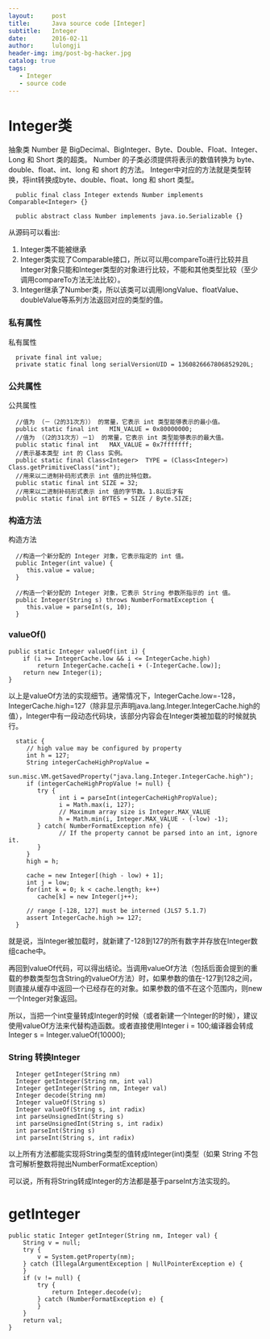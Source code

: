 ```yaml
---
layout:     post
title:      Java source code [Integer]
subtitle:   Integer
date:       2016-02-11
author:     lulongji
header-img: img/post-bg-hacker.jpg
catalog: true
tags:
   - Integer
   - source code
---
```


# Integer类
抽象类 Number 是 BigDecimal、BigInteger、Byte、Double、Float、Integer、Long 和 Short 类的超类。
Number 的子类必须提供将表示的数值转换为 byte、double、float、int、long 和 short 的方法。
Integer中对应的方法就是类型转换，将int转换成byte、double、float、long 和 short 类型。


      public final class Integer extends Number implements Comparable<Integer> {}

      public abstract class Number implements java.io.Serializable {}

从源码可以看出:

1. Integer类不能被继承
2. Integer类实现了Comparable接口，所以可以用compareTo进行比较并且Integer对象只能和Integer类型的对象进行比较，不能和其他类型比较（至少调用compareTo方法无法比较）。
3. Integer继承了Number类，所以该类可以调用longValue、floatValue、doubleValue等系列方法返回对应的类型的值。


### 私有属性
私有属性

      private final int value;
      private static final long serialVersionUID = 1360826667806852920L;


### 公共属性

公共属性

      //值为 （－（2的31次方）） 的常量，它表示 int 类型能够表示的最小值。
      public static final int   MIN_VALUE = 0x80000000;
      //值为 （（2的31次方）－1） 的常量，它表示 int 类型能够表示的最大值。
      public static final int   MAX_VALUE = 0x7fffffff;   
      //表示基本类型 int 的 Class 实例。
      public static final Class<Integer>  TYPE = (Class<Integer>) Class.getPrimitiveClass("int");
      //用来以二进制补码形式表示 int 值的比特位数。
      public static final int SIZE = 32;
      //用来以二进制补码形式表示 int 值的字节数。1.8以后才有
      public static final int BYTES = SIZE / Byte.SIZE;


### 构造方法
构造方法

      //构造一个新分配的 Integer 对象，它表示指定的 int 值。
      public Integer(int value) {
         this.value = value;
      }
      
      //构造一个新分配的 Integer 对象，它表示 String 参数所指示的 int 值。
      public Integer(String s) throws NumberFormatException {
         this.value = parseInt(s, 10);
      }

### valueOf()

    public static Integer valueOf(int i) {
        if (i >= IntegerCache.low && i <= IntegerCache.high)
            return IntegerCache.cache[i + (-IntegerCache.low)];
        return new Integer(i);
    }

以上是valueOf方法的实现细节。通常情况下，IntegerCache.low=-128，IntegerCache.high=127（除非显示声明java.lang.Integer.IntegerCache.high的值），Integer中有一段动态代码块，该部分内容会在Integer类被加载的时候就执行。

      static {
         // high value may be configured by property
         int h = 127;
         String integerCacheHighPropValue =
            sun.misc.VM.getSavedProperty("java.lang.Integer.IntegerCache.high");
         if (integerCacheHighPropValue != null) {
            try {
                  int i = parseInt(integerCacheHighPropValue);
                  i = Math.max(i, 127);
                  // Maximum array size is Integer.MAX_VALUE
                  h = Math.min(i, Integer.MAX_VALUE - (-low) -1);
            } catch( NumberFormatException nfe) {
                  // If the property cannot be parsed into an int, ignore it.
            }
         }
         high = h;

         cache = new Integer[(high - low) + 1];
         int j = low;
         for(int k = 0; k < cache.length; k++)
            cache[k] = new Integer(j++);

         // range [-128, 127] must be interned (JLS7 5.1.7)
         assert IntegerCache.high >= 127;
      }

就是说，当Integer被加载时，就新建了-128到127的所有数字并存放在Integer数组cache中。

再回到valueOf代码，可以得出结论。当调用valueOf方法（包括后面会提到的重载的参数类型包含String的valueOf方法）时，如果参数的值在-127到128之间，则直接从缓存中返回一个已经存在的对象。如果参数的值不在这个范围内，则new一个Integer对象返回。

所以，当把一个int变量转成Integer的时候（或者新建一个Integer的时候），建议使用valueOf方法来代替构造函数。或者直接使用Integer i = 100;编译器会转成Integer s = Integer.valueOf(10000);

### String 转换Integer

      Integer getInteger(String nm)
      Integer getInteger(String nm, int val)
      Integer getInteger(String nm, Integer val)
      Integer decode(String nm)
      Integer valueOf(String s)
      Integer valueOf(String s, int radix)
      int parseUnsignedInt(String s)
      int parseUnsignedInt(String s, int radix)
      int parseInt(String s)
      int parseInt(String s, int radix)

以上所有方法都能实现将String类型的值转成Integer(int)类型（如果 String 不包含可解析整数将抛出NumberFormatException）

可以说，所有将String转成Integer的方法都是基于parseInt方法实现的。

# getInteger

    public static Integer getInteger(String nm, Integer val) {
        String v = null;
        try {
            v = System.getProperty(nm);
        } catch (IllegalArgumentException | NullPointerException e) {
        }
        if (v != null) {
            try {
                return Integer.decode(v);
            } catch (NumberFormatException e) {
            }
        }
        return val;
    }